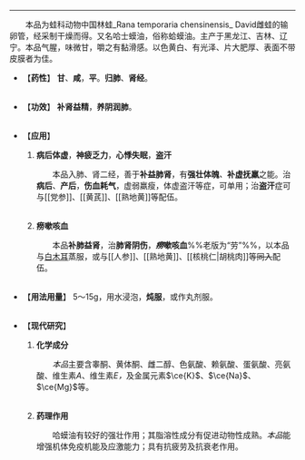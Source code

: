---
&emsp;&emsp;本品为蛙科动物中国林蛙_Rana temporaria chensinensis_ David雌蛙的输卵管，经采制干燥而得。又名哈士蟆油，俗称蛤蟆油。主产于黑龙江、吉林、辽宁。本品气腥，味微甘，嚼之有黏滑感。以色黄白、有光泽、片大肥厚、表面不带皮膜者为佳。

- 【**药性**】
	**甘**、**咸**，**平**。**归肺**、**肾经**。<br></br>

- 【**功效**】
	**补肾益精**，**养阴润肺**。<br></br>

- 【**应用**】
	1. **病后体虚**，**神疲乏力**，**心悸失眠**，**盗汗**
		
		&emsp;&emsp;本品入肺、肾二经，善于**补益肺肾**，有**强壮体魄**<dfn>、</dfn>**补虚抚羸**之能。治**病后**、**产后**，**伤血耗气**，虚弱羸瘦，体虚盗汗等症，可单用；治**盗汗**症可与[[党参]]、[[黄芪]]、[[熟地黄]]等配伍。<br></br>
	
	2. **痨嗽咳血**
		
		&emsp;&emsp;本品**补肺益肾**，治**肺肾阴伤**，**<dfn>痨</dfn>嗽咳血**%%老版为“劳”%%，以本品与<ins>白木耳</ins>蒸服，或与[[人参]]、[[熟地黄]]、[[核桃仁|胡桃肉]]等~~同入~~配伍。<br></br>

- 【**用法用量**】
	5～15g，用水浸泡，**炖服**，或作丸剂服。<br></br>

- 【**现代研究**】
	1. **化学成分**
		
		&emsp;&emsp;<dfn>本品</dfn>主要含睾酮、黄体酮、雌二醇、色氨酸、赖氨酸、蛋氨酸、亮氨酸、维生素$A$、维生素$E$<dfn>，</dfn>及金属元素$\ce{K}$、$\ce{Na}$、$\ce{Mg}$等。<br></br>
	
	2. **药理作用**
		
		&emsp;&emsp;哈蟆油有较好的强壮作用；其脂溶性成分有促进动物性成熟。<dfn>本品</dfn>能增强机体免疫机能及应激能力；具有抗疲劳及抗衰老作用。